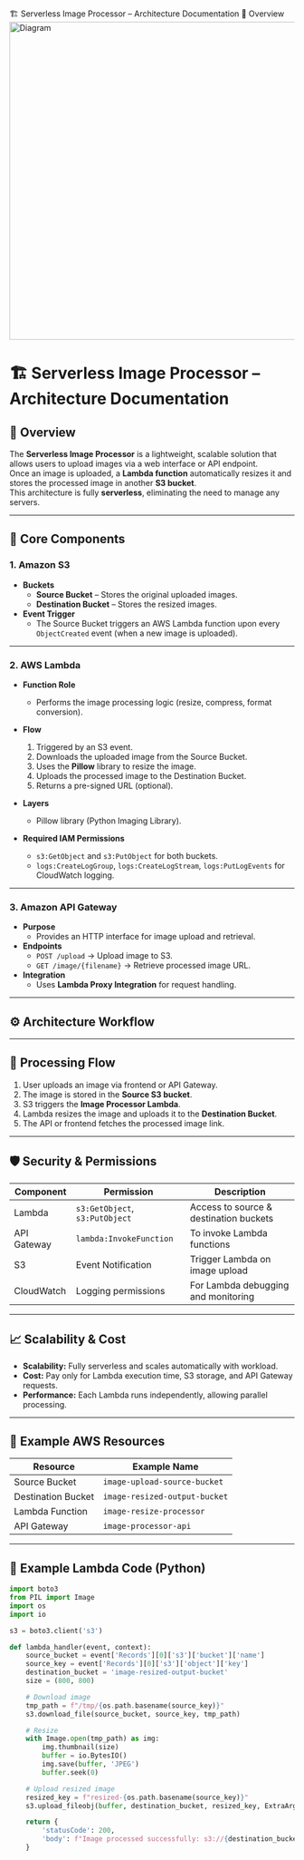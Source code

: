 🏗️ Serverless Image Processor – Architecture Documentation
📘 Overview
<img width="1042" height="561" alt="Diagram" src="https://github.com/user-attachments/assets/085ebe47-2999-44ff-b5df-4b160c91276c" />

# 🏗️ Serverless Image Processor – Architecture Documentation

## 📘 Overview
The **Serverless Image Processor** is a lightweight, scalable solution that allows users to upload images via a web interface or API endpoint.  
Once an image is uploaded, a **Lambda function** automatically resizes it and stores the processed image in another **S3 bucket**.  
This architecture is fully **serverless**, eliminating the need to manage any servers.

---

## 🧩 Core Components

### 1. Amazon S3
- **Buckets**
  - **Source Bucket** – Stores the original uploaded images.
  - **Destination Bucket** – Stores the resized images.
- **Event Trigger**
  - The Source Bucket triggers an AWS Lambda function upon every `ObjectCreated` event (when a new image is uploaded).

---

### 2. AWS Lambda
- **Function Role**
  - Performs the image processing logic (resize, compress, format conversion).
- **Flow**
  1. Triggered by an S3 event.
  2. Downloads the uploaded image from the Source Bucket.
  3. Uses the **Pillow** library to resize the image.
  4. Uploads the processed image to the Destination Bucket.
  5. Returns a pre-signed URL (optional).

- **Layers**
  - Pillow library (Python Imaging Library).

- **Required IAM Permissions**
  - `s3:GetObject` and `s3:PutObject` for both buckets.
  - `logs:CreateLogGroup`, `logs:CreateLogStream`, `logs:PutLogEvents` for CloudWatch logging.

---

### 3. Amazon API Gateway
- **Purpose**
  - Provides an HTTP interface for image upload and retrieval.
- **Endpoints**
  - `POST /upload` → Upload image to S3.
  - `GET /image/{filename}` → Retrieve processed image URL.
- **Integration**
  - Uses **Lambda Proxy Integration** for request handling.

---

## ⚙️ Architecture Workflow


---

## 🚀 Processing Flow

1. User uploads an image via frontend or API Gateway.  
2. The image is stored in the **Source S3 bucket**.  
3. S3 triggers the **Image Processor Lambda**.  
4. Lambda resizes the image and uploads it to the **Destination Bucket**.  
5. The API or frontend fetches the processed image link.  

---

## 🛡️ Security & Permissions

| Component | Permission | Description |
|------------|-------------|-------------|
| Lambda | `s3:GetObject`, `s3:PutObject` | Access to source & destination buckets |
| API Gateway | `lambda:InvokeFunction` | To invoke Lambda functions |
| S3 | Event Notification | Trigger Lambda on image upload |
| CloudWatch | Logging permissions | For Lambda debugging and monitoring |

---

## 📈 Scalability & Cost
- **Scalability:** Fully serverless and scales automatically with workload.  
- **Cost:** Pay only for Lambda execution time, S3 storage, and API Gateway requests.  
- **Performance:** Each Lambda runs independently, allowing parallel processing.  

---

## 🧰 Example AWS Resources

| Resource | Example Name |
|-----------|---------------|
| Source Bucket | `image-upload-source-bucket` |
| Destination Bucket | `image-resized-output-bucket` |
| Lambda Function | `image-resize-processor` |
| API Gateway | `image-processor-api` |

---

## 🧪 Example Lambda Code (Python)

```python
import boto3
from PIL import Image
import os
import io

s3 = boto3.client('s3')

def lambda_handler(event, context):
    source_bucket = event['Records'][0]['s3']['bucket']['name']
    source_key = event['Records'][0]['s3']['object']['key']
    destination_bucket = 'image-resized-output-bucket'
    size = (800, 800)

    # Download image
    tmp_path = f"/tmp/{os.path.basename(source_key)}"
    s3.download_file(source_bucket, source_key, tmp_path)

    # Resize
    with Image.open(tmp_path) as img:
        img.thumbnail(size)
        buffer = io.BytesIO()
        img.save(buffer, 'JPEG')
        buffer.seek(0)

    # Upload resized image
    resized_key = f"resized-{os.path.basename(source_key)}"
    s3.upload_fileobj(buffer, destination_bucket, resized_key, ExtraArgs={'ContentType': 'image/jpeg'})

    return {
        'statusCode': 200,
        'body': f"Image processed successfully: s3://{destination_bucket}/{resized_key}"
    }


